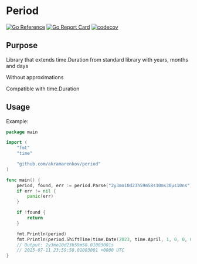 # Period

[![Go Reference](https://pkg.go.dev/badge/github.com/akramarenkov/period.svg)](https://pkg.go.dev/github.com/akramarenkov/period)
[![Go Report Card](https://goreportcard.com/badge/github.com/akramarenkov/period)](https://goreportcard.com/report/github.com/akramarenkov/period)
[![codecov](https://codecov.io/gh/akramarenkov/period/releases/tag/v1.0.2/badge.svg?token=YOQ0EGT1H3)](https://codecov.io/gh/akramarenkov/period)

## Purpose

Library that extends time.Duration from standard library with years, months and days

Without approximations

Compatible with time.Duration

## Usage

Example:

```go
package main

import (
    "fmt"
    "time"

    "github.com/akramarenkov/period"
)

func main() {
    period, found, err := period.Parse("2y3mo10d23h59m58s10ms30µs10ns")
    if err != nil {
        panic(err)
    }

    if !found {
        return
    }

    fmt.Println(period)
    fmt.Println(period.ShiftTime(time.Date(2023, time.April, 1, 0, 0, 0, 0, time.UTC)))
    // Output: 2y3mo10d23h59m58.01003001s
    // 2025-07-11 23:59:58.01003001 +0000 UTC
}
```
